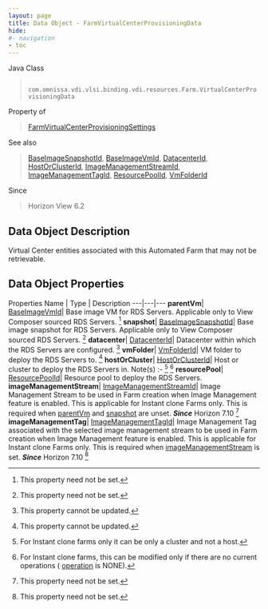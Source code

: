 ```yaml
---
layout: page
title: Data Object - FarmVirtualCenterProvisioningData
hide:
#- navigation
- toc
---
```






Java Class
> ` com.omnissa.vdi.vlsi.binding.vdi.resources.Farm.VirtualCenterProvisioningData`

Property of
> [FarmVirtualCenterProvisioningSettings](vdi.resources.Farm.VirtualCenterProvisioningSettings.md#field_detail)

See also
> [BaseImageSnapshotId](vdi.entity.BaseImageSnapshotId.md), [BaseImageVmId](vdi.entity.BaseImageVmId.md), [DatacenterId](vdi.entity.DatacenterId.md), [HostOrClusterId](vdi.entity.HostOrClusterId.md), [ImageManagementStreamId](vdi.entity.ImageManagementStreamId.md), [ImageManagementTagId](vdi.entity.ImageManagementTagId.md), [ResourcePoolId](vdi.entity.ResourcePoolId.md), [VmFolderId](vdi.entity.VmFolderId.md)

Since
> Horizon View 6.2


## Data Object Description

Virtual Center entities associated with this Automated Farm that may not be retrievable.

## Data Object Properties
Properties
Name |  Type |  Description
---|---|---
**parentVm**| [BaseImageVmId](vdi.entity.BaseImageVmId.md)|  Base image VM for RDS Servers. Applicable only to View Composer sourced RDS Servers. [^1]
**snapshot**| [BaseImageSnapshotId](vdi.entity.BaseImageSnapshotId.md)|  Base image snapshot for RDS Servers. Applicable only to View Composer sourced RDS Servers. [^1]
**datacenter**| [DatacenterId](vdi.entity.DatacenterId.md)|  Datacenter within which the RDS Servers are configured. [^2]
**vmFolder**| [VmFolderId](vdi.entity.VmFolderId.md)|  VM folder to deploy the RDS Servers to. [^2]
**hostOrCluster**| [HostOrClusterId](vdi.entity.HostOrClusterId.md)|  Host or cluster to deploy the RDS Servers in. Note(s) :- [^125] [^187]
**resourcePool**| [ResourcePoolId](vdi.entity.ResourcePoolId.md)|  Resource pool to deploy the RDS Servers.
**imageManagementStream**| [ImageManagementStreamId](vdi.entity.ImageManagementStreamId.md)|  Image Management Stream to be used in Farm creation when Image Management feature is enabled. This is applicable for Instant clone Farms only. This is required when [parentVm](vdi.resources.Farm.VirtualCenterProvisioningData.md#parentVm) and [snapshot](vdi.resources.Farm.VirtualCenterProvisioningData.md#snapshot) are unset.  **_Since_** Horizon 7.10 [^1]
**imageManagementTag**| [ImageManagementTagId](vdi.entity.ImageManagementTagId.md)|  Image Management Tag associated with the selected image management stream to be used in Farm creation when Image Management feature is enabled. This is applicable for Instant clone Farms only. This is required when [imageManagementStream](vdi.resources.Farm.VirtualCenterProvisioningData.md#imageManagementStream) is set.  **_Since_** Horizon 7.10 [^1]


 


[^1]: This property need not be set.
[^2]: This property cannot be updated.
[^125]: For Instant clone farms only it can be only a cluster and not a host.
[^187]: For Instant clone farms, this can be modified only if there are no current operations ( [operation](vdi.resources.Farm.InstantCloneProvisioningStatusData.md#operation) is NONE).